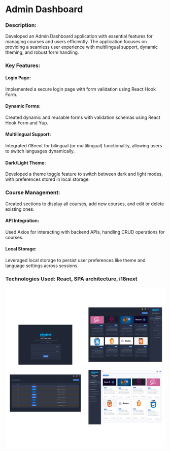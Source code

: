 # Admin Dashboard

### Description: 
Developed an Admin Dashboard application with essential features for managing courses and users efficiently. The application focuses on providing a seamless user experience with   multilingual support, dynamic theming, and robust form handling.
### Key Features:
#### Login Page: 
  Implemented a secure login page with form validation using React Hook Form.
#### Dynamic Forms: 
  Created dynamic and reusable forms with validation schemas using React Hook Form and Yup.
#### Multilingual Support: 
  Integrated i18next for bilingual (or multilingual) functionality, allowing users to switch languages dynamically.
#### Dark/Light Theme: 
  Developed a theme toggle feature to switch between dark and light modes, with preferences stored in local storage.
### Course Management: 
  Created sections to display all courses, add new courses, and edit or delete existing ones.
#### API Integration: 
  Used Axios for interacting with backend APIs, handling CRUD operations for courses.
#### Local Storage: 
  Leveraged local storage to persist user preferences like theme and language settings across sessions.
### Technologies Used: React, SPA architecture, i18next

![project](./src/assets/AdminDashboard.jpg)

